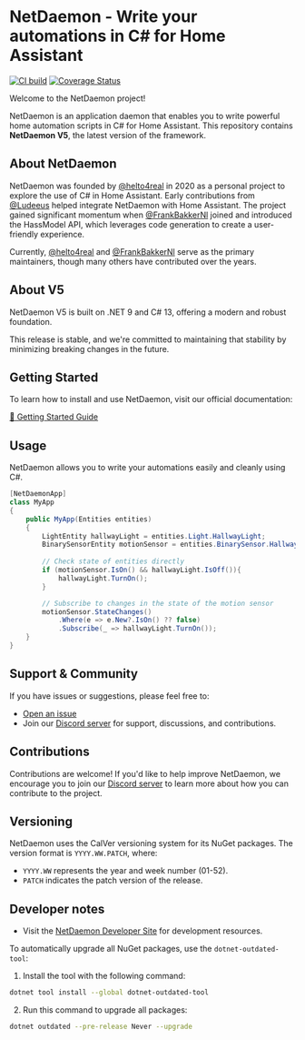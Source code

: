 # NetDaemon - Write your automations in C# for Home Assistant

[![CI build](https://github.com/net-daemon/netdaemon/actions/workflows/ci_build.yml/badge.svg)](https://github.com/net-daemon/netdaemon/actions/workflows/ci_build.yml)
[![Coverage Status](https://coveralls.io/repos/github/net-daemon/netdaemon/badge.svg?branch=dev)](https://coveralls.io/github/net-daemon/netdaemon?branch=dev)

Welcome to the NetDaemon project!

NetDaemon is an application daemon that enables you to write powerful home automation scripts in C# for Home Assistant. This repository contains **NetDaemon V5**, the latest version of the framework.

## About NetDaemon

NetDaemon was founded by [@helto4real](https://github.com/helto4real) in 2020 as a personal project to explore the use of C# in Home Assistant. Early contributions from [@Ludeeus](https://github.com/ludeeus) helped integrate NetDaemon with Home Assistant. The project gained significant momentum when [@FrankBakkerNl](https://github.com/FrankBakkerNl) joined and introduced the HassModel API, which leverages code generation to create a user-friendly experience.

Currently, [@helto4real](https://github.com/helto4real) and [@FrankBakkerNl](https://github.com/FrankBakkerNl) serve as the primary maintainers, though many others have contributed over the years.

## About V5

NetDaemon V5 is built on .NET 9 and C# 13, offering a modern and robust foundation.

This release is stable, and we're committed to maintaining that stability by minimizing breaking changes in the future.

## Getting Started

To learn how to install and use NetDaemon, visit our official documentation:

[🔗 Getting Started Guide](https://netdaemon.xyz/docs/user/started/get_started/)

## Usage

NetDaemon allows you to write your automations easily and cleanly using C#.

```cs
[NetDaemonApp]
class MyApp
{
    public MyApp(Entities entities)
    {
        LightEntity hallwayLight = entities.Light.HallwayLight;
        BinarySensorEntity motionSensor = entities.BinarySensor.HallwayMotionSensor;
        
        // Check state of entities directly
        if (motionSensor.IsOn() && hallwayLight.IsOff()){
            hallwayLight.TurnOn();
        }

        // Subscribe to changes in the state of the motion sensor
        motionSensor.StateChanges()
            .Where(e => e.New?.IsOn() ?? false)
            .Subscribe(_ => hallwayLight.TurnOn());
    }
}
```

## Support & Community
If you have issues or suggestions, please feel free to:

- [Open an issue](https://github.com/net-daemon/netdaemon/issues)
- Join our [Discord server](https://discord.gg/K3xwfcX) for support, discussions, and contributions.

## Contributions

Contributions are welcome! If you'd like to help improve NetDaemon, we encourage you to join our [Discord server](https://discord.gg/K3xwfcX) to learn more about how you can contribute to the project.

## Versioning

NetDaemon uses the CalVer versioning system for its NuGet packages. The version format is `YYYY.WW.PATCH`, where:

- `YYYY.WW` represents the year and week number (01-52).
- `PATCH` indicates the patch version of the release.

## Developer notes

- Visit the [NetDaemon Developer Site](https://netdaemon.xyz/docs/developer) for development resources.

To automatically upgrade all NuGet packages, use the `dotnet-outdated-tool`:

1. Install the tool with the following command:
```bash
dotnet tool install --global dotnet-outdated-tool
```

2. Run this command to upgrade all packages:

```bash
dotnet outdated --pre-release Never --upgrade
```
